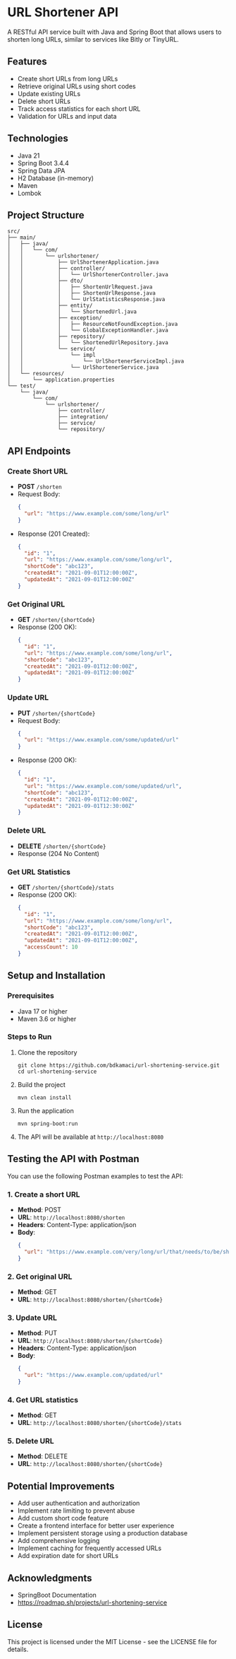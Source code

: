# URL Shortener API

A RESTful API service built with Java and Spring Boot that allows users to shorten long URLs, similar to services like
Bitly or TinyURL.

## Features

- Create short URLs from long URLs
- Retrieve original URLs using short codes
- Update existing URLs
- Delete short URLs
- Track access statistics for each short URL
- Validation for URLs and input data

## Technologies

- Java 21
- Spring Boot 3.4.4
- Spring Data JPA
- H2 Database (in-memory)
- Maven
- Lombok

## Project Structure

```
src/
├── main/
│   ├── java/
│   │   └── com/
│   │       └── urlshortener/
│   │           ├── UrlShortenerApplication.java
│   │           ├── controller/
│   │           │   └── UrlShortenerController.java
│   │           ├── dto/
│   │           │   ├── ShortenUrlRequest.java
│   │           │   ├── ShortenUrlResponse.java
│   │           │   └── UrlStatisticsResponse.java
│   │           ├── entity/
│   │           │   └── ShortenedUrl.java
│   │           ├── exception/
│   │           │   ├── ResourceNotFoundException.java
│   │           │   └── GlobalExceptionHandler.java
│   │           ├── repository/
│   │           │   └── ShortenedUrlRepository.java
│   │           └── service/
│   │               └── impl
│   │                   └── UrlShortenerServiceImpl.java
│   │               └── UrlShortenerService.java
│   └── resources/
│       └── application.properties
└── test/
    └── java/
        └── com/
            └── urlshortener/
                ├── controller/
                ├── integration/
                ├── service/
                └── repository/
```

## API Endpoints

### Create Short URL

- **POST** `/shorten`
- Request Body:
  ```json
  {
    "url": "https://www.example.com/some/long/url"
  }
  ```
- Response (201 Created):
  ```json
  {
    "id": "1",
    "url": "https://www.example.com/some/long/url",
    "shortCode": "abc123",
    "createdAt": "2021-09-01T12:00:00Z",
    "updatedAt": "2021-09-01T12:00:00Z"
  }
  ```

### Get Original URL

- **GET** `/shorten/{shortCode}`
- Response (200 OK):
  ```json
  {
    "id": "1",
    "url": "https://www.example.com/some/long/url",
    "shortCode": "abc123",
    "createdAt": "2021-09-01T12:00:00Z",
    "updatedAt": "2021-09-01T12:00:00Z"
  }
  ```

### Update URL

- **PUT** `/shorten/{shortCode}`
- Request Body:
  ```json
  {
    "url": "https://www.example.com/some/updated/url"
  }
  ```
- Response (200 OK):
  ```json
  {
    "id": "1",
    "url": "https://www.example.com/some/updated/url",
    "shortCode": "abc123",
    "createdAt": "2021-09-01T12:00:00Z",
    "updatedAt": "2021-09-01T12:30:00Z"
  }
  ```

### Delete URL

- **DELETE** `/shorten/{shortCode}`
- Response (204 No Content)

### Get URL Statistics

- **GET** `/shorten/{shortCode}/stats`
- Response (200 OK):
  ```json
  {
    "id": "1",
    "url": "https://www.example.com/some/long/url",
    "shortCode": "abc123",
    "createdAt": "2021-09-01T12:00:00Z",
    "updatedAt": "2021-09-01T12:00:00Z",
    "accessCount": 10
  }
  ```

## Setup and Installation

### Prerequisites

- Java 17 or higher
- Maven 3.6 or higher

### Steps to Run

1. Clone the repository
   ```
   git clone https://github.com/bdkamaci/url-shortening-service.git
   cd url-shortening-service
   ```

2. Build the project
   ```
   mvn clean install
   ```

3. Run the application
   ```
   mvn spring-boot:run
   ```

4. The API will be available at `http://localhost:8080`

## Testing the API with Postman

You can use the following Postman examples to test the API:

### 1. Create a short URL

- **Method**: POST
- **URL**: `http://localhost:8080/shorten`
- **Headers**: Content-Type: application/json
- **Body**:
  ```json
  {
    "url": "https://www.example.com/very/long/url/that/needs/to/be/shortened"
  }
  ```

### 2. Get original URL

- **Method**: GET
- **URL**: `http://localhost:8080/shorten/{shortCode}`

### 3. Update URL

- **Method**: PUT
- **URL**: `http://localhost:8080/shorten/{shortCode}`
- **Headers**: Content-Type: application/json
- **Body**:
  ```json
  {
    "url": "https://www.example.com/updated/url"
  }
  ```

### 4. Get URL statistics

- **Method**: GET
- **URL**: `http://localhost:8080/shorten/{shortCode}/stats`

### 5. Delete URL

- **Method**: DELETE
- **URL**: `http://localhost:8080/shorten/{shortCode}`

## Potential Improvements

- Add user authentication and authorization
- Implement rate limiting to prevent abuse
- Add custom short code feature
- Create a frontend interface for better user experience
- Implement persistent storage using a production database
- Add comprehensive logging
- Implement caching for frequently accessed URLs
- Add expiration date for short URLs

## Acknowledgments

- SpringBoot Documentation
- https://roadmap.sh/projects/url-shortening-service

## License

This project is licensed under the MIT License - see the LICENSE file for details.